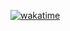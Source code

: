 [![wakatime](https://wakatime.com/badge/user/56e2e383-acfb-475b-96fd-f7fffa59cd08.svg)](https://wakatime.com/@56e2e383-acfb-475b-96fd-f7fffa59cd08)
